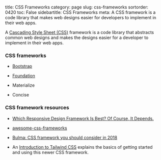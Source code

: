 title: CSS Frameworks
category: page
slug: css-frameworks
sortorder: 0420
toc: False
sidebartitle: CSS Frameworks
meta: A CSS framework is a code library that makes web designs easier for developers to implement in their web apps.


A [Cascading Style Sheet (CSS)](/cascading-style-sheets.html) framework is 
a code library that abstracts common web designs and makes the designs 
easier for a developer to implement in their web apps.


### CSS frameworks
* [Bootstrap](/bootstrap-css.html)

* [Foundation](/foundation-css.html)

* Materialize

* Concise


### CSS framework resources
* [Which Responsive Design Framework Is Best? Of Course, It Depends.](https://www.smashingmagazine.com/2017/03/which-responsive-design-framework-is-best/)

* [awesome-css-frameworks](https://github.com/troxler/awesome-css-frameworks)

* [Bulma: CSS framework you should consider in 2018](https://matwrites.com/bulma-css-framework-for-2018/)

* An [Introduction to Tailwind CSS](https://alligator.io/css/tailwind-css/)
  explains the basics of getting started and using this newer CSS
  framework.
